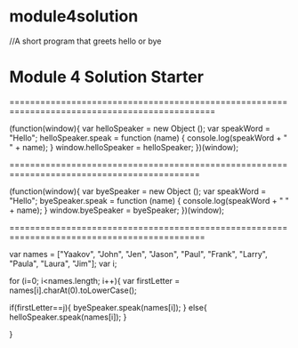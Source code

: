 # module4solution
//A short program that greets hello or bye

<!DOCTYPE html>
<html>
<head>
  <meta charset="utf-8">
  <title>Module 4 Solution Starter</title>
  <script>
    var names = []; // DO NOT REMOVE
  </script>
  <script src="SpeakHello.js"></script>
  <script src="SpeakGoodBye.js"></script>
  <script src="script.js"></script>
</head>
<body>
  <h1>Module 4 Solution Starter</h1>
</body>
</html>

==============================================================================================

(function(window){
  var helloSpeaker = new Object ();
  var speakWord = "Hello";
  helloSpeaker.speak = function (name) {
    console.log(speakWord + " " + name);
  }
  window.helloSpeaker = helloSpeaker;
})(window);

===========================================================================================

(function(window){
  var byeSpeaker = new Object ();
  var speakWord = "Hello";
  byeSpeaker.speak = function (name) {
    console.log(speakWord + " " + name);
  }
  window.byeSpeaker = byeSpeaker;
})(window);

============================================================================================

var names = ["Yaakov", "John", "Jen", "Jason", "Paul", "Frank", "Larry", "Paula", "Laura", "Jim"];
var i;

for (i=0; i<names.length; i++){
  var firstLetter = names[i].charAt(0).toLowerCase();

  if(firstLetter==j){
    byeSpeaker.speak(names[i]);
  } 
  else{
    helloSpeaker.speak(names[i]);
  }

}
